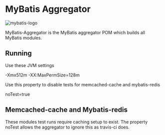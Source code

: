MyBatis Aggregator
==================

![mybatis-logo](http://mybatis.github.io/images/mybatis-logo.png)

MyBatis-Aggregator is the MyBatis aggregator POM which builds all MyBatis modules.

## Running ##

Use these JVM settings

-Xmx512m -XX:MaxPermSize=128m

Use this property to disable tests for memcached-cache and mybatis-redis

noTest=true

## Memcached-cache and Mybatis-redis ##

These modules test runs require caching setup to exist.  The property noTest allows the aggregator to ignore this as travis-ci does.
